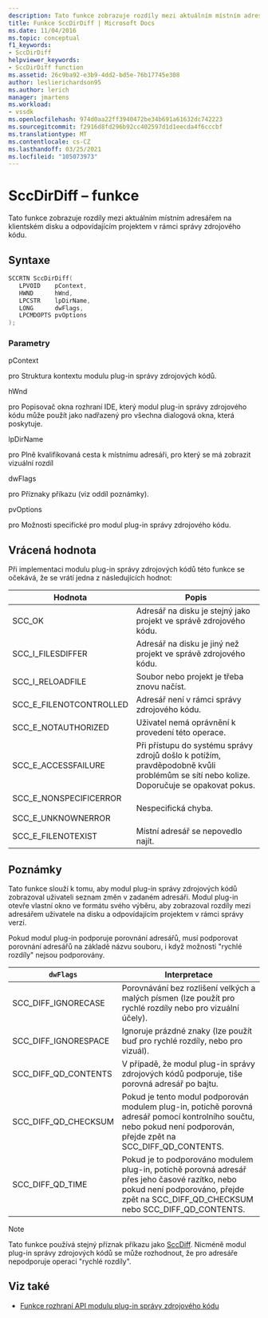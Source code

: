 ```yaml
---
description: Tato funkce zobrazuje rozdíly mezi aktuálním místním adresářem na klientském disku a odpovídajícím projektem v rámci správy zdrojového kódu.
title: Funkce SccDirDiff | Microsoft Docs
ms.date: 11/04/2016
ms.topic: conceptual
f1_keywords:
- SccDirDiff
helpviewer_keywords:
- SccDirDiff function
ms.assetid: 26c9ba92-e3b9-4dd2-bd5e-76b17745e308
author: leslierichardson95
ms.author: lerich
manager: jmartens
ms.workload:
- vssdk
ms.openlocfilehash: 974d0aa22ff3940472be34b691a61632dc742223
ms.sourcegitcommit: f2916d8fd296b92cc402597d1d1eecda4f6cccbf
ms.translationtype: MT
ms.contentlocale: cs-CZ
ms.lasthandoff: 03/25/2021
ms.locfileid: "105073973"
---
```

# <a name="sccdirdiff-function"></a>SccDirDiff – funkce
Tato funkce zobrazuje rozdíly mezi aktuálním místním adresářem na klientském disku a odpovídajícím projektem v rámci správy zdrojového kódu.

## <a name="syntax"></a>Syntaxe

```cpp
SCCRTN SccDirDiff(
   LPVOID    pContext,
   HWND      hWnd,
   LPCSTR    lpDirName,
   LONG      dwFlags,
   LPCMDOPTS pvOptions
);
```

### <a name="parameters"></a>Parametry
 pContext

pro Struktura kontextu modulu plug-in správy zdrojových kódů.

 hWnd

pro Popisovač okna rozhraní IDE, který modul plug-in správy zdrojového kódu může použít jako nadřazený pro všechna dialogová okna, která poskytuje.

 lpDirName

pro Plně kvalifikovaná cesta k místnímu adresáři, pro který se má zobrazit vizuální rozdíl

 dwFlags

pro Příznaky příkazu (viz oddíl poznámky).

 pvOptions

pro Možnosti specifické pro modul plug-in správy zdrojového kódu.

## <a name="return-value"></a>Vrácená hodnota
 Při implementaci modulu plug-in správy zdrojových kódů této funkce se očekává, že se vrátí jedna z následujících hodnot:

|Hodnota|Popis|
|-----------|-----------------|
|SCC_OK|Adresář na disku je stejný jako projekt ve správě zdrojového kódu.|
|SCC_I_FILESDIFFER|Adresář na disku je jiný než projekt ve správě zdrojového kódu.|
|SCC_I_RELOADFILE|Soubor nebo projekt je třeba znovu načíst.|
|SCC_E_FILENOTCONTROLLED|Adresář není v rámci správy zdrojového kódu.|
|SCC_E_NOTAUTHORIZED|Uživatel nemá oprávnění k provedení této operace.|
|SCC_E_ACCESSFAILURE|Při přístupu do systému správy zdrojů došlo k potížím, pravděpodobně kvůli problémům se sítí nebo kolize. Doporučuje se opakovat pokus.|
|SCC_E_NONSPECIFICERROR<br /><br /> SCC_E_UNKNOWNERROR|Nespecifická chyba.|
|SCC_E_FILENOTEXIST|Místní adresář se nepovedlo najít.|

## <a name="remarks"></a>Poznámky
 Tato funkce slouží k tomu, aby modul plug-in správy zdrojových kódů zobrazoval uživateli seznam změn v zadaném adresáři. Modul plug-in otevře vlastní okno ve formátu svého výběru, aby zobrazoval rozdíly mezi adresářem uživatele na disku a odpovídajícím projektem v rámci správy verzí.

 Pokud modul plug-in podporuje porovnání adresářů, musí podporovat porovnání adresářů na základě názvu souboru, i když možnosti "rychlé rozdíly" nejsou podporovány.

|`dwFlags`|Interpretace|
|---------------|--------------------|
|SCC_DIFF_IGNORECASE|Porovnávání bez rozlišení velkých a malých písmen (lze použít pro rychlé rozdíly nebo pro vizuální účely).|
|SCC_DIFF_IGNORESPACE|Ignoruje prázdné znaky (lze použít buď pro rychlé rozdíly, nebo pro vizuál).|
|SCC_DIFF_QD_CONTENTS|V případě, že modul plug-in správy zdrojových kódů podporuje, tiše porovná adresář po bajtu.|
|SCC_DIFF_QD_CHECKSUM|Pokud je tento modul podporován modulem plug-in, potichě porovná adresář pomocí kontrolního součtu, nebo pokud není podporován, přejde zpět na SCC_DIFF_QD_CONTENTS.|
|SCC_DIFF_QD_TIME|Pokud je to podporováno modulem plug-in, potichě porovná adresář přes jeho časové razítko, nebo pokud není podporováno, přejde zpět na SCC_DIFF_QD_CHECKSUM nebo SCC_DIFF_QD_CONTENTS.|

> [!NOTE]
> Tato funkce používá stejný příznak příkazu jako [SccDiff](../extensibility/sccdiff-function.md). Nicméně modul plug-in správy zdrojových kódů se může rozhodnout, že pro adresáře nepodporuje operaci "rychlé rozdíly".

## <a name="see-also"></a>Viz také
- [Funkce rozhraní API modulu plug-in správy zdrojového kódu](../extensibility/source-control-plug-in-api-functions.md)
